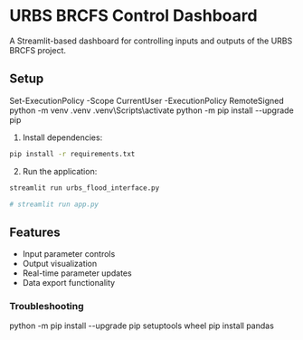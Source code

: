 # URBS BRCFS Control Dashboard

A Streamlit-based dashboard for controlling inputs and outputs of the URBS BRCFS project.

## Setup
Set-ExecutionPolicy -Scope CurrentUser -ExecutionPolicy RemoteSigned
 python -m venv .venv
.venv\Scripts\activate
python -m pip install --upgrade pip     

1. Install dependencies:
```bash
pip install -r requirements.txt
```

2. Run the application:
```bash
streamlit run urbs_flood_interface.py 

# streamlit run app.py
```

## Features
- Input parameter controls
- Output visualization
- Real-time parameter updates
- Data export functionality



### Troubleshooting
python -m pip install --upgrade pip setuptools wheel
pip install pandas
